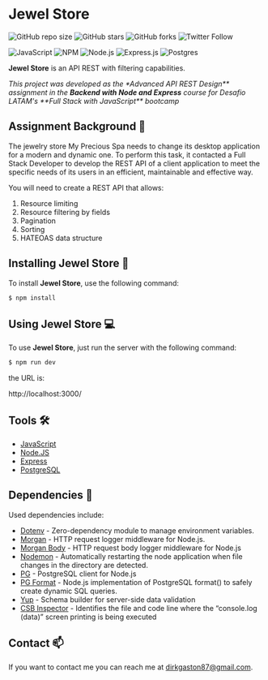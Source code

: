 # Jewel Store

![GitHub repo size](https://img.shields.io/github/repo-size/DirkGaston/jewel-store)
![GitHub stars](https://img.shields.io/github/stars/DirkGaston/jewel-store?style=social)
![GitHub forks](https://img.shields.io/github/forks/DirkGaston/jewel-store?style=social)
![Twitter Follow](https://img.shields.io/twitter/follow/DirkGrave?style=social)

![JavaScript](https://img.shields.io/badge/javascript-%23323330.svg?logo=javascript&logoColor=%23F7DF1E&style=for-the-badge)
![NPM ](https://img.shields.io/badge/NPM-%23000000.svg?logo=npm&logoColor=white&style=for-the-badge)
![Node.js ](https://img.shields.io/badge/node.js-6DA55F?logo=node.js&logoColor=white&style=for-the-badge)
![Express.js](https://img.shields.io/badge/express.js-%23404d59.svg?logo=express&logoColor=%2361DAFB&style=for-the-badge)
![Postgres](https://img.shields.io/badge/postgres-%23316192.svg?logo=postgresql&logoColor=white&style=for-the-badge)

**Jewel Store** is an API REST with filtering capabilities.

_This project was developed as the \*Advanced API REST Design** assignment in the **Backend with Node and Express** course for Desafio LATAM's **Full Stack with JavaScript\*\* bootcamp_

## Assignment Background 📖

The jewelry store My Precious Spa needs to change its desktop application for a modern and dynamic one. To perform this task, it contacted a Full Stack Developer to develop the REST API of a client application to meet the specific needs of its users in an efficient, maintainable and effective way.

You will need to create a REST API that allows:

1. Resource limiting
2. Resource filtering by fields
3. Pagination
4. Sorting
5. HATEOAS data structure

## Installing **Jewel Store** 🧰

To install **Jewel Store**, use the following command:

```bash
$ npm install
```

## Using **Jewel Store** 💻

To use **Jewel Store**, just run the server with the following command:

```bash
$ npm run dev
```

the URL is:

http://localhost:3000/

## Tools 🛠️

- [JavaScript](https://devdocs.io/javascript/)
- [Node.JS](https://nodejs.org/en/docs/)
- [Express](https://expressjs.com/en/5x/api.html)
- [PostgreSQL](https://www.postgresql.org/)

## Dependencies 🚧

Used dependencies include:

- [Dotenv](https://www.npmjs.com/package/dotenv) - Zero-dependency module to manage environment variables.
- [Morgan](https://www.npmjs.com/package/morgan) - HTTP request logger middleware for Node.js.
- [Morgan Body](https://www.npmjs.com/package/morgan-body) - HTTP request body logger middleware for Node.js
- [Nodemon](https://www.npmjs.com/package/nodemon) - Automatically restarting the node application when file changes in the directory are detected.
- [PG](https://www.npmjs.com/package/pg) - PostgreSQL client for Node.js
- [PG Format](https://www.npmjs.com/package/pg-format) - Node.js implementation of PostgreSQL format() to safely create dynamic SQL queries.
- [Yup](https://www.npmjs.com/package/yup) - Schema builder for server-side data validation
- [CSB Inspector](https://www.npmjs.com/package/csb-inspector) - Identifies the file and code line where the “console.log (data)” screen printing is being executed

## Contact 📫

If you want to contact me you can reach me at <dirkgaston87@gmail.com>.
